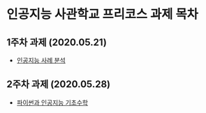 # 인공지능 사관학교 프리코스 과제 목차

## 1주차 과제 (2020.05.21)
  * [인공지능 사례 분석](/1주차_과제.ipynb)
## 2주차 과제 (2020.05.28)
  * [파이썬과 인공지능 기초수학](/2주차과제.ipynb)
